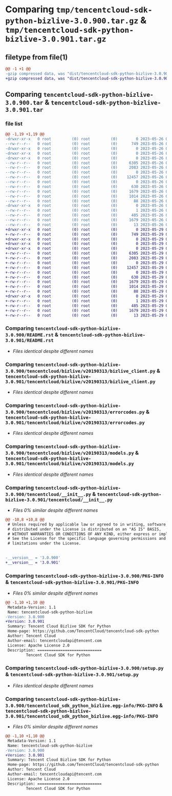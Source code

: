 # Comparing `tmp/tencentcloud-sdk-python-bizlive-3.0.900.tar.gz` & `tmp/tencentcloud-sdk-python-bizlive-3.0.901.tar.gz`

## filetype from file(1)

```diff
@@ -1 +1 @@
-gzip compressed data, was "dist/tencentcloud-sdk-python-bizlive-3.0.900.tar", last modified: Fri May 26 02:11:05 2023, max compression
+gzip compressed data, was "dist/tencentcloud-sdk-python-bizlive-3.0.901.tar", last modified: Mon May 29 02:19:43 2023, max compression
```

## Comparing `tencentcloud-sdk-python-bizlive-3.0.900.tar` & `tencentcloud-sdk-python-bizlive-3.0.901.tar`

### file list

```diff
@@ -1,19 +1,19 @@
-drwxr-xr-x   0 root         (0) root         (0)        0 2023-05-26 02:11:05.000000 tencentcloud-sdk-python-bizlive-3.0.900/
--rw-r--r--   0 root         (0) root         (0)      749 2023-05-26 02:11:05.000000 tencentcloud-sdk-python-bizlive-3.0.900/README.rst
-drwxr-xr-x   0 root         (0) root         (0)        0 2023-05-26 02:11:05.000000 tencentcloud-sdk-python-bizlive-3.0.900/tencentcloud/
-drwxr-xr-x   0 root         (0) root         (0)        0 2023-05-26 02:11:05.000000 tencentcloud-sdk-python-bizlive-3.0.900/tencentcloud/bizlive/
-drwxr-xr-x   0 root         (0) root         (0)        0 2023-05-26 02:11:05.000000 tencentcloud-sdk-python-bizlive-3.0.900/tencentcloud/bizlive/v20190313/
--rw-r--r--   0 root         (0) root         (0)     6305 2023-05-26 02:11:05.000000 tencentcloud-sdk-python-bizlive-3.0.900/tencentcloud/bizlive/v20190313/bizlive_client.py
--rw-r--r--   0 root         (0) root         (0)     2083 2023-05-26 02:11:05.000000 tencentcloud-sdk-python-bizlive-3.0.900/tencentcloud/bizlive/v20190313/errorcodes.py
--rw-r--r--   0 root         (0) root         (0)        0 2023-05-26 02:11:05.000000 tencentcloud-sdk-python-bizlive-3.0.900/tencentcloud/bizlive/v20190313/__init__.py
--rw-r--r--   0 root         (0) root         (0)    12457 2023-05-26 02:11:05.000000 tencentcloud-sdk-python-bizlive-3.0.900/tencentcloud/bizlive/v20190313/models.py
--rw-r--r--   0 root         (0) root         (0)        0 2023-05-26 02:11:05.000000 tencentcloud-sdk-python-bizlive-3.0.900/tencentcloud/bizlive/__init__.py
--rw-r--r--   0 root         (0) root         (0)      630 2023-05-26 02:11:05.000000 tencentcloud-sdk-python-bizlive-3.0.900/tencentcloud/__init__.py
--rw-r--r--   0 root         (0) root         (0)     1679 2023-05-26 02:11:05.000000 tencentcloud-sdk-python-bizlive-3.0.900/PKG-INFO
--rw-r--r--   0 root         (0) root         (0)     1014 2023-05-26 02:11:05.000000 tencentcloud-sdk-python-bizlive-3.0.900/setup.py
--rw-r--r--   0 root         (0) root         (0)       88 2023-05-26 02:11:05.000000 tencentcloud-sdk-python-bizlive-3.0.900/setup.cfg
-drwxr-xr-x   0 root         (0) root         (0)        0 2023-05-26 02:11:05.000000 tencentcloud-sdk-python-bizlive-3.0.900/tencentcloud_sdk_python_bizlive.egg-info/
--rw-r--r--   0 root         (0) root         (0)        1 2023-05-26 02:11:05.000000 tencentcloud-sdk-python-bizlive-3.0.900/tencentcloud_sdk_python_bizlive.egg-info/dependency_links.txt
--rw-r--r--   0 root         (0) root         (0)      485 2023-05-26 02:11:05.000000 tencentcloud-sdk-python-bizlive-3.0.900/tencentcloud_sdk_python_bizlive.egg-info/SOURCES.txt
--rw-r--r--   0 root         (0) root         (0)     1679 2023-05-26 02:11:05.000000 tencentcloud-sdk-python-bizlive-3.0.900/tencentcloud_sdk_python_bizlive.egg-info/PKG-INFO
--rw-r--r--   0 root         (0) root         (0)       13 2023-05-26 02:11:05.000000 tencentcloud-sdk-python-bizlive-3.0.900/tencentcloud_sdk_python_bizlive.egg-info/top_level.txt
+drwxr-xr-x   0 root         (0) root         (0)        0 2023-05-29 02:19:42.000000 tencentcloud-sdk-python-bizlive-3.0.901/
+-rw-r--r--   0 root         (0) root         (0)      749 2023-05-29 02:19:41.000000 tencentcloud-sdk-python-bizlive-3.0.901/README.rst
+drwxr-xr-x   0 root         (0) root         (0)        0 2023-05-29 02:19:42.000000 tencentcloud-sdk-python-bizlive-3.0.901/tencentcloud/
+drwxr-xr-x   0 root         (0) root         (0)        0 2023-05-29 02:19:42.000000 tencentcloud-sdk-python-bizlive-3.0.901/tencentcloud/bizlive/
+drwxr-xr-x   0 root         (0) root         (0)        0 2023-05-29 02:19:42.000000 tencentcloud-sdk-python-bizlive-3.0.901/tencentcloud/bizlive/v20190313/
+-rw-r--r--   0 root         (0) root         (0)     6305 2023-05-29 02:19:41.000000 tencentcloud-sdk-python-bizlive-3.0.901/tencentcloud/bizlive/v20190313/bizlive_client.py
+-rw-r--r--   0 root         (0) root         (0)     2083 2023-05-29 02:19:41.000000 tencentcloud-sdk-python-bizlive-3.0.901/tencentcloud/bizlive/v20190313/errorcodes.py
+-rw-r--r--   0 root         (0) root         (0)        0 2023-05-29 02:19:41.000000 tencentcloud-sdk-python-bizlive-3.0.901/tencentcloud/bizlive/v20190313/__init__.py
+-rw-r--r--   0 root         (0) root         (0)    12457 2023-05-29 02:19:41.000000 tencentcloud-sdk-python-bizlive-3.0.901/tencentcloud/bizlive/v20190313/models.py
+-rw-r--r--   0 root         (0) root         (0)        0 2023-05-29 02:19:41.000000 tencentcloud-sdk-python-bizlive-3.0.901/tencentcloud/bizlive/__init__.py
+-rw-r--r--   0 root         (0) root         (0)      630 2023-05-29 02:19:41.000000 tencentcloud-sdk-python-bizlive-3.0.901/tencentcloud/__init__.py
+-rw-r--r--   0 root         (0) root         (0)     1679 2023-05-29 02:19:42.000000 tencentcloud-sdk-python-bizlive-3.0.901/PKG-INFO
+-rw-r--r--   0 root         (0) root         (0)     1014 2023-05-29 02:19:41.000000 tencentcloud-sdk-python-bizlive-3.0.901/setup.py
+-rw-r--r--   0 root         (0) root         (0)       88 2023-05-29 02:19:42.000000 tencentcloud-sdk-python-bizlive-3.0.901/setup.cfg
+drwxr-xr-x   0 root         (0) root         (0)        0 2023-05-29 02:19:42.000000 tencentcloud-sdk-python-bizlive-3.0.901/tencentcloud_sdk_python_bizlive.egg-info/
+-rw-r--r--   0 root         (0) root         (0)        1 2023-05-29 02:19:41.000000 tencentcloud-sdk-python-bizlive-3.0.901/tencentcloud_sdk_python_bizlive.egg-info/dependency_links.txt
+-rw-r--r--   0 root         (0) root         (0)      485 2023-05-29 02:19:41.000000 tencentcloud-sdk-python-bizlive-3.0.901/tencentcloud_sdk_python_bizlive.egg-info/SOURCES.txt
+-rw-r--r--   0 root         (0) root         (0)     1679 2023-05-29 02:19:41.000000 tencentcloud-sdk-python-bizlive-3.0.901/tencentcloud_sdk_python_bizlive.egg-info/PKG-INFO
+-rw-r--r--   0 root         (0) root         (0)       13 2023-05-29 02:19:41.000000 tencentcloud-sdk-python-bizlive-3.0.901/tencentcloud_sdk_python_bizlive.egg-info/top_level.txt
```

### Comparing `tencentcloud-sdk-python-bizlive-3.0.900/README.rst` & `tencentcloud-sdk-python-bizlive-3.0.901/README.rst`

 * *Files identical despite different names*

### Comparing `tencentcloud-sdk-python-bizlive-3.0.900/tencentcloud/bizlive/v20190313/bizlive_client.py` & `tencentcloud-sdk-python-bizlive-3.0.901/tencentcloud/bizlive/v20190313/bizlive_client.py`

 * *Files identical despite different names*

### Comparing `tencentcloud-sdk-python-bizlive-3.0.900/tencentcloud/bizlive/v20190313/errorcodes.py` & `tencentcloud-sdk-python-bizlive-3.0.901/tencentcloud/bizlive/v20190313/errorcodes.py`

 * *Files identical despite different names*

### Comparing `tencentcloud-sdk-python-bizlive-3.0.900/tencentcloud/bizlive/v20190313/models.py` & `tencentcloud-sdk-python-bizlive-3.0.901/tencentcloud/bizlive/v20190313/models.py`

 * *Files identical despite different names*

### Comparing `tencentcloud-sdk-python-bizlive-3.0.900/tencentcloud/__init__.py` & `tencentcloud-sdk-python-bizlive-3.0.901/tencentcloud/__init__.py`

 * *Files 0% similar despite different names*

```diff
@@ -10,8 +10,8 @@
 # Unless required by applicable law or agreed to in writing, software
 # distributed under the License is distributed on an "AS IS" BASIS,
 # WITHOUT WARRANTIES OR CONDITIONS OF ANY KIND, either express or implied.
 # See the License for the specific language governing permissions and
 # limitations under the License.
 
 
-__version__ = '3.0.900'
+__version__ = '3.0.901'
```

### Comparing `tencentcloud-sdk-python-bizlive-3.0.900/PKG-INFO` & `tencentcloud-sdk-python-bizlive-3.0.901/PKG-INFO`

 * *Files 0% similar despite different names*

```diff
@@ -1,10 +1,10 @@
 Metadata-Version: 1.1
 Name: tencentcloud-sdk-python-bizlive
-Version: 3.0.900
+Version: 3.0.901
 Summary: Tencent Cloud Bizlive SDK for Python
 Home-page: https://github.com/TencentCloud/tencentcloud-sdk-python
 Author: Tencent Cloud
 Author-email: tencentcloudapi@tencent.com
 License: Apache License 2.0
 Description: ============================
         Tencent Cloud SDK for Python
```

### Comparing `tencentcloud-sdk-python-bizlive-3.0.900/setup.py` & `tencentcloud-sdk-python-bizlive-3.0.901/setup.py`

 * *Files identical despite different names*

### Comparing `tencentcloud-sdk-python-bizlive-3.0.900/tencentcloud_sdk_python_bizlive.egg-info/PKG-INFO` & `tencentcloud-sdk-python-bizlive-3.0.901/tencentcloud_sdk_python_bizlive.egg-info/PKG-INFO`

 * *Files 0% similar despite different names*

```diff
@@ -1,10 +1,10 @@
 Metadata-Version: 1.1
 Name: tencentcloud-sdk-python-bizlive
-Version: 3.0.900
+Version: 3.0.901
 Summary: Tencent Cloud Bizlive SDK for Python
 Home-page: https://github.com/TencentCloud/tencentcloud-sdk-python
 Author: Tencent Cloud
 Author-email: tencentcloudapi@tencent.com
 License: Apache License 2.0
 Description: ============================
         Tencent Cloud SDK for Python
```

